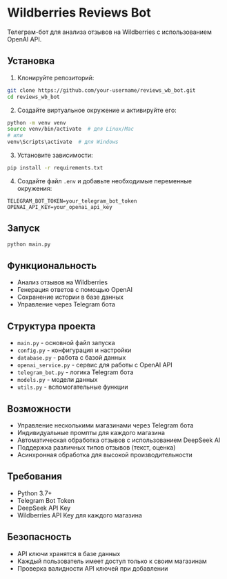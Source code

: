 # Wildberries Reviews Bot

Телеграм-бот для анализа отзывов на Wildberries с использованием OpenAI API.

## Установка

1. Клонируйте репозиторий:
```bash
git clone https://github.com/your-username/reviews_wb_bot.git
cd reviews_wb_bot
```

2. Создайте виртуальное окружение и активируйте его:
```bash
python -m venv venv
source venv/bin/activate  # для Linux/Mac
# или
venv\Scripts\activate  # для Windows
```

3. Установите зависимости:
```bash
pip install -r requirements.txt
```

4. Создайте файл `.env` и добавьте необходимые переменные окружения:
```
TELEGRAM_BOT_TOKEN=your_telegram_bot_token
OPENAI_API_KEY=your_openai_api_key
```

## Запуск

```bash
python main.py
```

## Функциональность

- Анализ отзывов на Wildberries
- Генерация ответов с помощью OpenAI
- Сохранение истории в базе данных
- Управление через Telegram бота

## Структура проекта

- `main.py` - основной файл запуска
- `config.py` - конфигурация и настройки
- `database.py` - работа с базой данных
- `openai_service.py` - сервис для работы с OpenAI API
- `telegram_bot.py` - логика Telegram бота
- `models.py` - модели данных
- `utils.py` - вспомогательные функции

## Возможности

- Управление несколькими магазинами через Telegram бота
- Индивидуальные промпты для каждого магазина
- Автоматическая обработка отзывов с использованием DeepSeek AI
- Поддержка различных типов отзывов (текст, оценка)
- Асинхронная обработка для высокой производительности

## Требования

- Python 3.7+
- Telegram Bot Token
- DeepSeek API Key
- Wildberries API Key для каждого магазина

## Безопасность

- API ключи хранятся в базе данных
- Каждый пользователь имеет доступ только к своим магазинам
- Проверка валидности API ключей при добавлении
